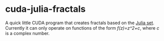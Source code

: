 # cuda-julia-fractals
A quick little CUDA program that creates fractals based on the [Julia set](https://en.wikipedia.org/wiki/Julia_set).
Currently it can only operate on functions of the form *f(z)=z^2+c*, where *c* is a complex number.
